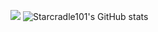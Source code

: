 <a href="버튼을 눌렀을 때 이동할 링크" target="_blank"><img src="https://img.shields.io/badge/뱃지레이블-배경색?style=뱃지모양&logo=로고&logoColor=로고색상"/></a>
![Starcradle101's GitHub stats](https://github-readme-stats-sigma-five.vercel.app/api?username=starcradle101&show_icons=true&theme=nightowl)

